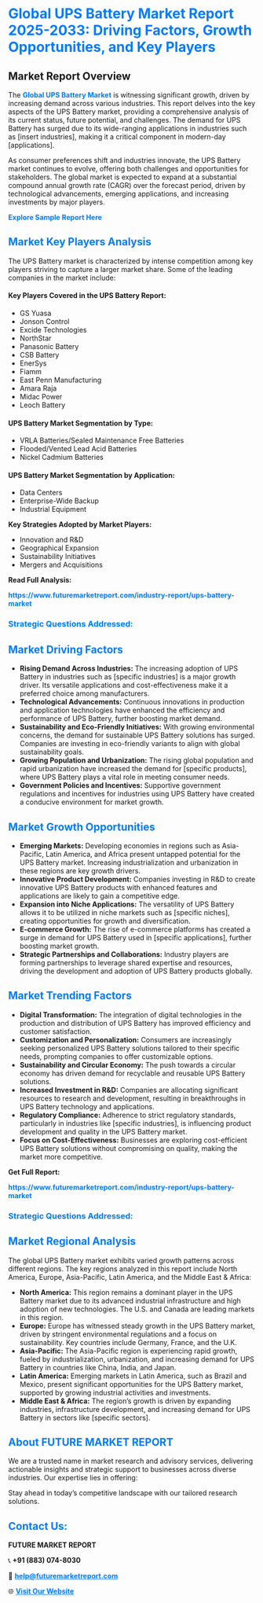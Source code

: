 <h1 style="color: #007BFF;">Global UPS Battery Market Report 2025-2033: Driving Factors, Growth Opportunities, and Key Players</h1>

<section id="overview">
<h2>Market Report Overview</h2>
<p>The <a href="https://www.futuremarketreport.com/industry-report/ups-battery-market" style="color: #007BFF; text-decoration: none;"><strong>Global UPS Battery Market</strong></a> is witnessing significant growth, driven by increasing demand across various industries. This report delves into the key aspects of the UPS Battery market, providing a comprehensive analysis of its current status, future potential, and challenges. The demand for UPS Battery has surged due to its wide-ranging applications in industries such as [insert industries], making it a critical component in modern-day [applications].</p>
<p>As consumer preferences shift and industries innovate, the UPS Battery market continues to evolve, offering both challenges and opportunities for stakeholders. The global market is expected to expand at a substantial compound annual growth rate (CAGR) over the forecast period, driven by technological advancements, emerging applications, and increasing investments by major players.</p>
</section>

<section id="overview">
<p><a href="https://www.futuremarketreport.com/request-sample/reportId=64203" style="color: #007BFF; text-decoration: none;"><strong>Explore Sample Report Here</strong></a></p>
</section>

<section id="key-players">
<h2 style="color: #007BFF;">Market Key Players Analysis</h2>
<p>The UPS Battery market is characterized by intense competition among key players striving to capture a larger market share. Some of the leading companies in the market include:</p>
<h4>Key Players Covered in the UPS Battery Report:</h4>
<ul><li>GS Yuasa</li><li>Jonson Control</li><li>Excide Technologies</li><li>NorthStar</li><li>Panasonic Battery</li><li>CSB Battery</li><li>EnerSys</li><li>Fiamm</li><li>East Penn Manufacturing</li><li>Amara Raja</li><li>Midac Power</li><li>Leoch Battery</li></ul>
<h4>UPS Battery Market Segmentation by Type:</h4>
<ul><li>VRLA Batteries/Sealed Maintenance Free Batteries</li><li>Flooded/Vented Lead Acid Batteries</li><li>Nickel Cadmium Batteries</li></ul>

<h4>UPS Battery Market Segmentation by Application:</h4>
<ul><li>Data Centers</li><li>Enterprise-Wide Backup</li><li>Industrial Equipment</li></ul>
<p><strong>Key Strategies Adopted by Market Players:</strong></p>
<ul>
<li>Innovation and R&D</li>
<li>Geographical Expansion</li>
<li>Sustainability Initiatives</li>
<li>Mergers and Acquisitions</li>
</ul>
</section>

<section>
<p><strong>Read Full Analysis: </strong></p><a href="https://www.futuremarketreport.com/industry-report/ups-battery-market" style="color: #007BFF; text-decoration: none;"><strong>https://www.futuremarketreport.com/industry-report/ups-battery-market</strong></a>
<h3 style="color: #007BFF;">Strategic Questions Addressed:</h3>
</section>

<section id="driving-factors">
<h2 style="color: #007BFF;">Market Driving Factors</h2>
<ul>
<li><strong>Rising Demand Across Industries:</strong> The increasing adoption of UPS Battery in industries such as [specific industries] is a major growth driver. Its versatile applications and cost-effectiveness make it a preferred choice among manufacturers.</li>
<li><strong>Technological Advancements:</strong> Continuous innovations in production and application technologies have enhanced the efficiency and performance of UPS Battery, further boosting market demand.</li>
<li><strong>Sustainability and Eco-Friendly Initiatives:</strong> With growing environmental concerns, the demand for sustainable UPS Battery solutions has surged. Companies are investing in eco-friendly variants to align with global sustainability goals.</li>
<li><strong>Growing Population and Urbanization:</strong> The rising global population and rapid urbanization have increased the demand for [specific products], where UPS Battery plays a vital role in meeting consumer needs.</li>
<li><strong>Government Policies and Incentives:</strong> Supportive government regulations and incentives for industries using UPS Battery have created a conducive environment for market growth.</li>
</ul>
</section>

<section id="growth-opportunities">
<h2 style="color: #007BFF;">Market Growth Opportunities</h2>
<ul>
<li><strong>Emerging Markets:</strong> Developing economies in regions such as Asia-Pacific, Latin America, and Africa present untapped potential for the UPS Battery market. Increasing industrialization and urbanization in these regions are key growth drivers.</li>
<li><strong>Innovative Product Development:</strong> Companies investing in R&D to create innovative UPS Battery products with enhanced features and applications are likely to gain a competitive edge.</li>
<li><strong>Expansion into Niche Applications:</strong> The versatility of UPS Battery allows it to be utilized in niche markets such as [specific niches], creating opportunities for growth and diversification.</li>
<li><strong>E-commerce Growth:</strong> The rise of e-commerce platforms has created a surge in demand for UPS Battery used in [specific applications], further boosting market growth.</li>
<li><strong>Strategic Partnerships and Collaborations:</strong> Industry players are forming partnerships to leverage shared expertise and resources, driving the development and adoption of UPS Battery products globally.</li>
</ul>
</section>

<section id="trending-factors">
<h2 style="color: #007BFF;">Market Trending Factors</h2>
<ul>
<li><strong>Digital Transformation:</strong> The integration of digital technologies in the production and distribution of UPS Battery has improved efficiency and customer satisfaction.</li>
<li><strong>Customization and Personalization:</strong> Consumers are increasingly seeking personalized UPS Battery solutions tailored to their specific needs, prompting companies to offer customizable options.</li>
<li><strong>Sustainability and Circular Economy:</strong> The push towards a circular economy has driven demand for recyclable and reusable UPS Battery solutions.</li>
<li><strong>Increased Investment in R&D:</strong> Companies are allocating significant resources to research and development, resulting in breakthroughs in UPS Battery technology and applications.</li>
<li><strong>Regulatory Compliance:</strong> Adherence to strict regulatory standards, particularly in industries like [specific industries], is influencing product development and quality in the UPS Battery market.</li>
<li><strong>Focus on Cost-Effectiveness:</strong> Businesses are exploring cost-efficient UPS Battery solutions without compromising on quality, making the market more competitive.</li>
</ul>
</section>

<section>
<p><strong>Get Full Report: </strong></p><a href="https://www.futuremarketreport.com/industry-report/ups-battery-market" style="color: #007BFF; text-decoration: none;"><strong>https://www.futuremarketreport.com/industry-report/ups-battery-market</strong></a>
<h3 style="color: #007BFF;">Strategic Questions Addressed:</h3>
</section>


<section id="regional-analysis">
<h2 style="color: #007BFF;">Market Regional Analysis</h2>
<p>The global UPS Battery market exhibits varied growth patterns across different regions. The key regions analyzed in this report include North America, Europe, Asia-Pacific, Latin America, and the Middle East & Africa:</p>
<ul>
<li><strong>North America:</strong> This region remains a dominant player in the UPS Battery market due to its advanced industrial infrastructure and high adoption of new technologies. The U.S. and Canada are leading markets in this region.</li>
<li><strong>Europe:</strong> Europe has witnessed steady growth in the UPS Battery market, driven by stringent environmental regulations and a focus on sustainability. Key countries include Germany, France, and the U.K.</li>
<li><strong>Asia-Pacific:</strong> The Asia-Pacific region is experiencing rapid growth, fueled by industrialization, urbanization, and increasing demand for UPS Battery in countries like China, India, and Japan.</li>
<li><strong>Latin America:</strong> Emerging markets in Latin America, such as Brazil and Mexico, present significant opportunities for the UPS Battery market, supported by growing industrial activities and investments.</li>
<li><strong>Middle East & Africa:</strong> The region’s growth is driven by expanding industries, infrastructure development, and increasing demand for UPS Battery in sectors like [specific sectors].</li>
</ul>
</section>

<footer>
<h2 style="color: #007BFF;">About FUTURE MARKET REPORT</h2>
<p>We are a trusted name in market research and advisory services, delivering actionable insights and strategic support to businesses across diverse industries. Our expertise lies in offering:</p>

<p>Stay ahead in today’s competitive landscape with our tailored research solutions.</p>

<h2 style="color: #007BFF;">Contact Us:</h2>
<p><strong>FUTURE MARKET REPORT</strong></p>
<p>📞 <strong>+91 (883) 074-8030</strong></p>
<p>📧 <strong><a href="mailto:help@futuremarketreport.com" style="color: #007BFF;">help@futuremarketreport.com</a></strong></p>
<p>🌐 <strong><a href="https://www.futuremarketreport.com/" style="color: #007BFF;">Visit Our Website</a></strong></p>
</footer>